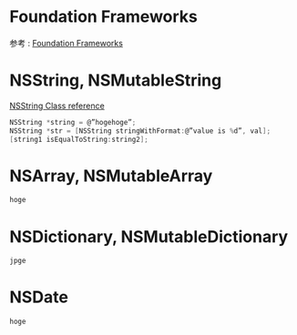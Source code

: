 # Foundation Frameworks

参考 : [Foundation Frameworks](https://developer.apple.com/library/mac/#documentation/Cocoa/Reference/Foundation/ObjC_classic/_index.html)

# NSString, NSMutableString
[NSString Class reference](https://developer.apple.com/library/mac/#documentation/Cocoa/Reference/Foundation/Classes/NSString_Class/Reference/NSString.html#//apple_ref/doc/uid/TP40003744)

```objective-c
NSString *string = @”hogehoge”; 
NSString *str = [NSString stringWithFormat:@”value is %d”, val];
[string1 isEqualToString:string2];
```

# NSArray, NSMutableArray
```objective-c
hoge
```

# NSDictionary, NSMutableDictionary
```objective-c
jpge
```

# NSDate
```objective-c
hoge
```
